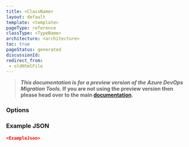 ```yaml
---
title: <ClassName>
layout: default
template: <template>
pageType: reference
classType: <TypeName>
architecture: <architecture>
toc: true
pageStatus: generated
discussionId: 
redirect_from: 
 - oldHtmlFile
---
```



>**_This documentation is for a preview version of the Azure DevOps Migration Tools._ If you are not using the preview version then please head over to the main [documentation](https://nkdagility.com/docs/azure-devops-migration-tools).**

<Description>

### Options

<Options>

### Example JSON

```JSON
<ExampleJson>
```